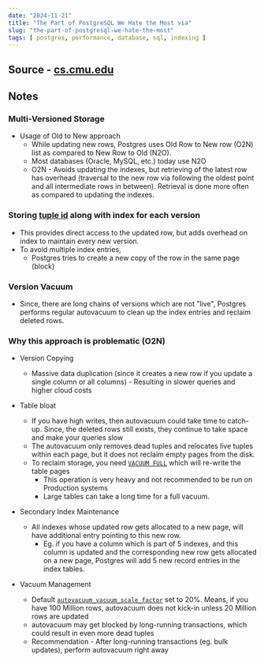 ```yaml
---
date: "2024-11-21"
title: "The Part of PostgreSQL We Hate the Most via"
slug: "the-part-of-postgresql-we-hate-the-most"
tags: [ postgres, performance, database, sql, indexing ]
---
```




## Source - [cs.cmu.edu][1]

## Notes

### Multi-Versioned Storage
* Usage of Old to New approach
  * While updating new rows, Postgres uses Old Row to New row (O2N) list as compared to New Row to Old (N2O).
  * Most databases (Oracle, MySQL, etc.) today use N2O
  * O2N - Avoids updating the indexes, but retrieving of the latest row has overhead (traversal to the new row via following the oldest point and all intermediate rows in between). Retrieval is done more often as compared to updating the indexes.

### Storing [tuple id][2] along with index for each version
* This provides direct access to the updated row, but adds overhead on index to maintain every new version.
* To avoid multiple index entries,
  * Postgres tries to create a new copy of the row in the same page (block)

### Version Vacuum
* Since, there are long chains of versions which are not "live", Postgres performs regular autovacuum to clean up the index entries and reclaim deleted rows.

### Why this approach is problematic (O2N)
* Version Copying
  * Massive data duplication (since it creates a new row if you update a single column or all columns) - Resulting in slower queries and higher cloud costs
* Table bloat
  * If you have high writes, then autovacuum could take time to catch-up. Since, the deleted rows still exists, they continue to take space and make your queries slow
  * The autovacuum only removes dead tuples and relocates live tuples within each page, but it does not reclaim empty pages from the disk.
  * To reclaim storage, you need [`VACUUM FULL`][3] which will re-write the table pages
    * This operation is very heavy and not recommended to be run on Production systems
    * Large tables can take a long time for a full vacuum.
* Secondary Index Maintenance
  * All indexes whose updated row gets allocated to a new page, will have additional entry pointing to this new row.
    * Eg. if you have a column which is part of 5 indexes, and this column is updated and the corresponding new row gets allocated on a new page, Postgres will add 5 new record entries in the index tables.
* Vacuum Management
  * Default [`autovacuum_vacuum_scale_factor`][4] set to 20%. Means, if you have 100 Million rows, autovacuum does not kick-in unless 20 Million rows are updated
  * autovacuum may get blocked by long-running transactions, which could result in even more dead tuples
  * Recommendation - After long-running transactions (eg. bulk updates), perform autovacuum right away



  [1]: https://www.cs.cmu.edu/~pavlo/blog/2023/04/the-part-of-postgresql-we-hate-the-most.html
  [2]: https://www.postgresql.org/docs/current/storage-page-layout.html#STORAGE-TUPLE-LAYOUT
  [3]: https://www.postgresql.org/docs/current/sql-vacuum.html#:~:text=VACUUM%20FULL%20rewrites%20the%20entire,while%20it%20is%20being%20processed.
  [4]: https://www.postgresql.org/docs/15/runtime-config-autovacuum.html#GUC-AUTOVACUUM-VACUUM-SCALE-FACTOR
